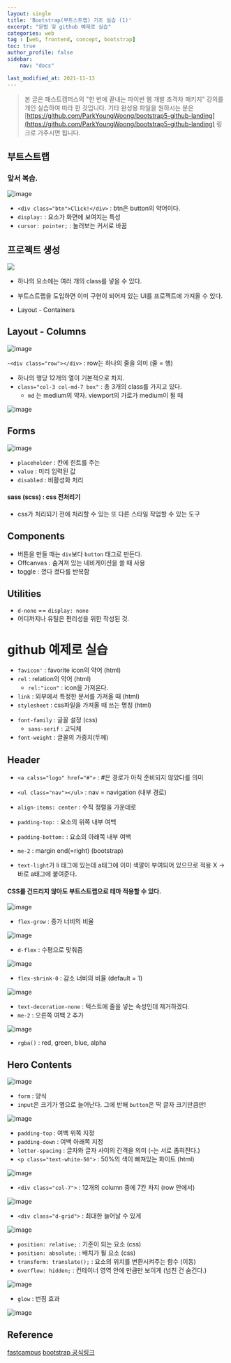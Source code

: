 ```yaml
---
layout: single
title: 'Bootstrap(부트스트랩) 기초 실습 (1)'
excerpt: "문법 및 github 예제로 실습" 
categories: web
tag : [web, frontend, concept, bootstrap]
toc: true
author_profile: false
sidebar:
    nav: "docs"

last_modified_at: 2021-11-13
---
```


> 본 글은 패스트캠퍼스의 "한 번에 끝내는 파이썬 웹 개발 초격차 패키지" 강의를 개인 실습하여 따라 한 것입니다.
> 기타 완성용 파일을 원하시는 분은 [https://github.com/ParkYoungWoong/bootstrap5-github-landing](https://github.com/ParkYoungWoong/bootstrap5-github-landing) 링크로 가주시면 됩니다. 

## 부트스트랩

### 앞서 복습.

![image](https://user-images.githubusercontent.com/78655692/140278709-914156c3-7c51-4d64-b268-95ba3b4c3acd.png)

<script src="https://gist.github.com/ingu627/d41f5a78b102c075de18876944b56fa7.js"></script>

<script src="https://gist.github.com/ingu627/f79bb58cb7ff219727facf7b384ca33c.js"></script>

- `<div class="btn">Click!</div>` : btn은 button의 약어이다.
- `display:` : 요소가 화면에 보여지는 특성
- `cursor: pointer;` : 눌러보는 커서로 바꿈


## 프로젝트 생성

![](https://user-images.githubusercontent.com/78655692/140280656-15652562-c7d9-4d73-8354-4f1fa620a8b9.png)

<script src="https://gist.github.com/ingu627/39e468eafc42544ac926b84756129d76.js"></script>

- 하나의 요소에는 여러 개의 class를 넣을 수 있다.
- 부트스트랩을 도입하면 이미 구현이 되어져 있는 UI를 프로젝트에 가져올 수 있다.


- Layout - Containers

## Layout - Columns

![image](https://user-images.githubusercontent.com/78655692/140313418-0debb790-517f-4cae-8f2b-193c72d2e1a6.png)

<script src="https://gist.github.com/ingu627/09243f1afd3104f755e3047e9e35e536.js"></script>

<script src="https://gist.github.com/ingu627/640f33779b136811924800527310b398.js"></script>

-`<div class="row"></div>` : row는 하나의 줄을 의미 (줄 = 행)
  - 하나의 행당 12개의 열이 기본적으로 차지.
  - `class="col-3 col-md-7 box"` : 총 3개의 class를 가지고 있다.
    - `md` 는 medium의 약자. viewport의 가로가 medium이 될 때

![image](https://user-images.githubusercontent.com/78655692/140315174-94b0440e-4a84-4a33-af25-d32487a7b756.png)

## Forms

![image](https://user-images.githubusercontent.com/78655692/140316778-86e7fe9c-e473-483b-8a5a-587a12af286a.png)

<script src="https://gist.github.com/ingu627/011a2494605e05991c2492e93ab7c49c.js"></script>


- `placeholder` : 칸에 힌트를 주는
- `value` : 미리 입력된 값
- `disabled` : 비활성화 처리

#### sass (scss) : css 전처리기
- css가 처리되기 전에 처리할 수 있는 또 다른 스타일 작업할 수 있는 도구


## Components

- 버튼을 만들 때는 `div`보다 `button` 태그로 만든다.
- Offcanvas : 숨겨져 있는 네비게이션을 쓸 때 사용
- toggle : 껐다 켰다를 반복함

## Utilities
- `d-none` == `display: none`
- 어디까지나 유틸은 편리성을 위한 작성된 것.

# github 예제로 실습 

<script src="https://gist.github.com/ingu627/28c8a3cb0b9760dbaf1d14857c6fb100.js"></script>

- `favicon'` : favorite icon의 약어 (html)
- `rel` : relation의 약어 (html)
  - `rel:"icon"` : icon을 가져온다.
- `link` : 외부에서 특정한 문서를 가져올 때 (html)
- `stylesheet` : css파일을 가져올 때 쓰는 명칭 (html)

<script src="https://gist.github.com/ingu627/524a26d8c275e6f43f93042769f62f2a.js"></script>

- `font-family` : 글꼴 설정 (css)
  - `sans-serif` : 고딕체
- `font-weight` : 글꼴의 가중치(두께)


## Header

- `<a calss="logo" href="#">` : \#은 경로가 아직 준비되지 않았다를 의미
- `<ul class="nav"></ul>` : nav = navigation (내부 경로)

- `align-items: center` : 수직 정렬을 가운데로
- `padding-top:` : 요소의 위쪽 내부 여백
- `padding-bottom:` : 요소의 아래쪽 내부 여백 
- `me-2` : margin end(=right) (bootstrap)
- `text-light`가 li 태그에 있는데 a태그에 이미 색깔이 부여되어 있으므로 적용 X -> 바로 a태그에 붙여준다.
#### CSS를 건드리지 않아도 부트스트랩으로 테마 적용할 수 있다.

![image](https://user-images.githubusercontent.com/78655692/141642353-47390834-4d47-4e63-962b-35cb0551c53c.png)

- `flex-grow` : 증가 너비의 비율

![image](https://user-images.githubusercontent.com/78655692/141642363-3ee2b630-bfb9-48a0-8a71-2ad62d70a036.png)


- `d-flex` : 수평으로 맞춰줌

![image](https://user-images.githubusercontent.com/78655692/141642471-54d02816-c196-4c30-a35f-f59e56c030ce.png)

- `flex-shrink-0` : 감소 너비의 비율 (default = 1)

![image](https://user-images.githubusercontent.com/78655692/141642573-8c42c4b9-48cc-461b-99e3-b371dda5da83.png)

- `text-decoration-none` : 텍스트에 줄을 넣는 속성인데 제거하겠다. 
- `me-2` : 오른쪽 여백 2 추가

![image](https://user-images.githubusercontent.com/78655692/141642729-9d188e88-c939-4aba-ade5-1f7a2584870d.png)

<script src="https://gist.github.com/ingu627/d8075e859dc8d20b226790fcba10bcb5.js"></script>

- `rgba()` : red, green, blue, alpha

## Hero Contents

![image](https://user-images.githubusercontent.com/78655692/141643249-46d9ff5e-8356-47e8-b7ee-c2039fcba0f9.png)

<script src="https://gist.github.com/ingu627/be2a2640cf1f01b6448bc5e49e9535b6.js"></script>

- `form` : 양식
- `input`은 크기가 옆으로 늘어난다. 그에 반해 `button`은 딱 글자 크기만큼만!

![image](https://user-images.githubusercontent.com/78655692/141644525-b6633dfa-a516-4436-8e39-35d1e81f7993.png)

<script src="https://gist.github.com/ingu627/bbc3702405b807ee9f13019cb52f53f0.js"></script>

- `padding-top` : 여백 위쪽 지정
- `padding-down` : 여백 아래쪽 지정 
- `letter-spacing` : 글자와 글자 사이의 간격을 의미 (-는 서로 좁혀진다.)
- `<p class="text-white-50">` : 50%의 색이 빠져있는 화이트 (html)

![image](https://user-images.githubusercontent.com/78655692/141644575-06c27fbd-370b-4960-a170-bc67ca577689.png)

- `<div class="col-7">` : 12개의 column 중에 7칸 차지 (row 안에서)

![image](https://user-images.githubusercontent.com/78655692/141644630-b2afea26-7c62-4d57-a5a1-3f27200b9986.png)

<script src="https://gist.github.com/ingu627/2b6455bf969b5aaf87c203289682ec7d.js"></script>

- `<div class="d-grid">` : 최대한 늘어날 수 있게

![image](https://user-images.githubusercontent.com/78655692/141644961-5504d875-147f-4a17-98d2-eaa5db95b63b.png)

<script src="https://gist.github.com/ingu627/131ade5c1a11da871366a4418f94314b.js"></script>

- `position: relative;` : 기준이 되는 요소 (css)
- `position: absolute;` : 배치가 될 요소 (css)
- `transform: translate();` : 요소의 위치를 변환시켜주는 함수 (이동)
- `overflow: hidden;` : 컨테이너 영역 안에 만큼만 보이게 (넘친 건 숨긴다.)

![image](https://user-images.githubusercontent.com/78655692/141645168-e499f8a4-4047-419f-99cc-1ebcd9668d6e.png)

<script src="https://gist.github.com/ingu627/b1919db200ff891542cd792aaf2f001b.js"></script>

<script src="https://gist.github.com/ingu627/e90b83eadcd31ae83e8121ca517a0b15.js"></script>

- `glow` : 번짐 효과

![image](https://user-images.githubusercontent.com/78655692/141645489-d259d264-7424-4de2-a989-4dc9126a11a4.png)

<script src="https://gist.github.com/ingu627/fce6f770564dd3056709d3b3cbe708d0.js"></script>

<script src="https://gist.github.com/ingu627/711c7452c2d4ee35a0001b98d6561152.js"></script>


## Reference
[fastcampus](https://fastcampus.co.kr/dev_online_pyweb)
[bootstrap 공식링크](https://getbootstrap.com/)